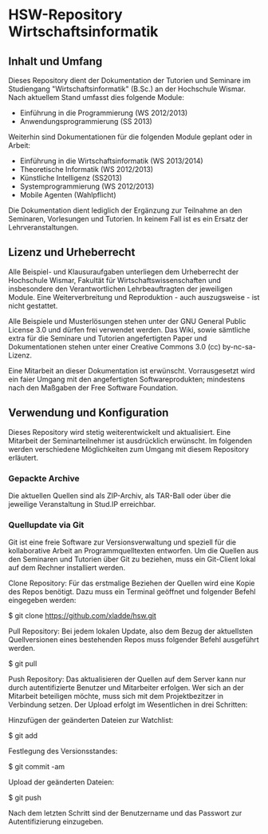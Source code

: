 # HSW-Repository Wirtschaftsinformatik

## Inhalt und Umfang
Dieses Repository dient der Dokumentation der Tutorien und Seminare im Studiengang "Wirtschaftsinformatik" (B.Sc.) an der Hochschule Wismar. Nach aktuellem Stand umfasst dies folgende Module:

* Einführung in die Programmierung (WS 2012/2013)
* Anwendungsprogrammierung (SS 2013)

Weiterhin sind Dokumentationen für die folgenden Module geplant oder in Arbeit:

* Einführung in die Wirtschaftsinformatik (WS 2013/2014)
* Theoretische Informatik (WS 2012/2013)
* Künstliche Intelligenz (SS2013)
* Systemprogrammierung (WS 2012/2013)
* Mobile Agenten (Wahlpflicht)

Die Dokumentation dient lediglich der Ergänzung zur Teilnahme an den Seminaren, Vorlesungen und Tutorien. In keinem Fall ist es ein Ersatz der Lehrveranstaltungen.

## Lizenz und Urheberrecht

Alle Beispiel- und Klausuraufgaben unterliegen dem Urheberrecht der Hochschule Wismar, Fakultät für Wirtschaftswissenschaften und insbesondere den Verantwortlichen Lehrbeauftragten der jeweiligen Module. Eine Weiterverbreitung und Reproduktion - auch auszugsweise - ist nicht gestattet.

Alle Beispiele und Musterlösungen stehen unter der GNU General Public License 3.0 und dürfen frei verwendet werden. Das Wiki, sowie sämtliche extra für die Seminare und Tutorien angefertigten Paper und Dokumentationen stehen unter einer Creative Commons 3.0 (cc) by-nc-sa-Lizenz.

Eine Mitarbeit an dieser Dokumentation ist erwünscht. Vorrausgesetzt wird ein faier Umgang mit den angefertigten Softwareprodukten; mindestens nach den Maßgaben der Free Software Foundation.

## Verwendung und Konfiguration

Dieses Repository wird stetig weiterentwickelt und aktualisiert. Eine Mitarbeit der Seminarteilnehmer ist ausdrücklich erwünscht. Im folgenden werden verschiedene Möglichkeiten zum Umgang mit diesem Repository erläutert.

### Gepackte Archive

Die aktuellen Quellen sind als ZIP-Archiv, als TAR-Ball oder über die jeweilige Veranstaltung in Stud.IP erreichbar.

### Quellupdate via Git

Git ist eine freie Software zur Versionsverwaltung und speziell für die kollaborative Arbeit an Programmquelltexten entworfen. Um die Quellen aus den Seminaren und Tutorien über Git zu beziehen, muss ein Git-Client lokal auf dem Rechner installiert werden.

Clone Repository: Für das erstmalige Beziehen der Quellen wird eine Kopie des Repos benötigt. Dazu muss ein Terminal geöffnet und folgender Befehl eingegeben werden:

$ git clone https://github.com/xladde/hsw.git <target>

Pull Repository: Bei jedem lokalen Update, also dem Bezug der aktuellsten Quellversionen eines bestehenden Repos muss folgender Befehl ausgeführt werden.

$ git pull

Push Repository: Das aktualisieren der Quellen auf dem Server kann nur durch autentifizierte Benutzer und Mitarbeiter erfolgen. Wer sich an der Mitarbeit beteiligen möchte, muss sich mit dem Projektbezitzer in Verbindung setzen. Der Upload erfolgt im Wesentlichen in drei Schritten:

Hinzufügen der geänderten Dateien zur Watchlist:

$ git add <list of files>

Festlegung des Versionsstandes:

$ git commit -am <be polite and make a comment on your commit>

Upload der geänderten Dateien:

$ git push

Nach dem letzten Schritt sind der Benutzername und das Passwort zur Autentifizierung einzugeben.
